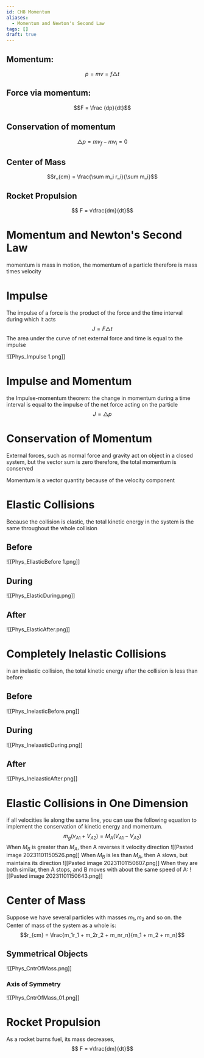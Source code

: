```yaml
---
id: CH8 Momentum
aliases:
  - Momentum and Newton's Second Law
tags: []
draft: true
---
```


## Momentum:

$$p=mv=f \triangle t$$

## Force via momentum:

$$F = \frac {dp}{dt}$$

## Conservation of momentum

$$\triangle p = mv_f - mv_i = 0$$

## Center of Mass

$$r_{cm} = \frac{\sum m_i r_i}{\sum m_i}$$

## Rocket Propulsion

$$ F = v\frac{dm}{dt}$$

# Momentum and Newton's Second Law

momentum is mass in motion, the momentum of a particle therefore is mass times velocity

# Impulse

The impulse of a force is the product of the force and the time interval during which it acts
$$J = F \triangle t$$
The area under the curve of net external force and time is equal to the impulse

![[Phys_Impulse 1.png]]

# Impulse and Momentum

the Impulse-momentum theorem: the change in momentum during a time interval is equal to the impulse of the net force acting on the particle
$$J = \triangle p$$

# Conservation of Momentum

External forces, such as normal force and gravity act on object in a closed system, but the vector sum is zero
therefore, the total momentum is conserved

Momentum is a vector quantity because of the velocity component

# Elastic Collisions

Because the collision is elastic, the total kinetic energy in the system is the same throughout the whole collision

## Before

![[Phys_EllasticBefore 1.png]]

## During

![[Phys_ElasticDuring.png]]

## After

![[Phys_ElasticAfter.png]]

# Completely Inelastic Collisions

in an inelastic collision, the total kinetic energy after the collision is less than before

## Before

![[Phys_InelasticBefore.png]]

## During

![[Phys_InelaasticDuring.png]]

## After

![[Phys_InelaasticAfter.png]]

# Elastic Collisions in One Dimension

if all velocities lie along the same line, you can use the following equation to implement the conservation of kinetic energy and momentum.
$$m_g(v_{A1} + V_{A2}) = M_A(V_{A1} - V_{A2})$$
When $M_B$ is greater than $M_A$, then A reverses it velocity direction
![[Pasted image 20231101150526.png]]
When $M_B$ is les than $M_A$, then A slows, but maintains its direction
![[Pasted image 20231101150607.png]]
When they are both similar, then A stops, and B moves with about the same speed of A:
![[Pasted image 20231101150643.png]]

# Center of Mass

Suppose we have several particles with masses $m_1, m_2$ and so on.
the Center of mass of the system as a whole is:
$$r_{cm} = \frac{m_1r_1 + m_2r_2 + m_nr_n}{m_1 + m_2 + m_n}$$

## Symmetrical Objects

![[Phys_CntrOfMass.png]]

### Axis of Symmetry

![[Phys_CntrOfMass_01.png]]

# Rocket Propulsion

As a rocket burns fuel, its mass decreases,
$$ F = v\frac{dm}{dt}$$

